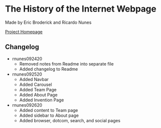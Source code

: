 # The History of the Internet Webpage
Made by Eric Broderick and Ricardo Nunes

[Project Homepage](https://rn44.github.io/historyInternet/index.html)

## Changelog
  * rnunes092420
    * Removed notes from Readme into separate file
    * Added changelog to Readme
  * rnunes092520
    * Added Navbar
    * Added Carousel 
    * Added Team Page
    * Added About Page
    * Added Invention Page
  * rnunes092620
    * Added content to Team page
    * Added sidebar to About page
    * Added browser, dotcom, search, and social pages